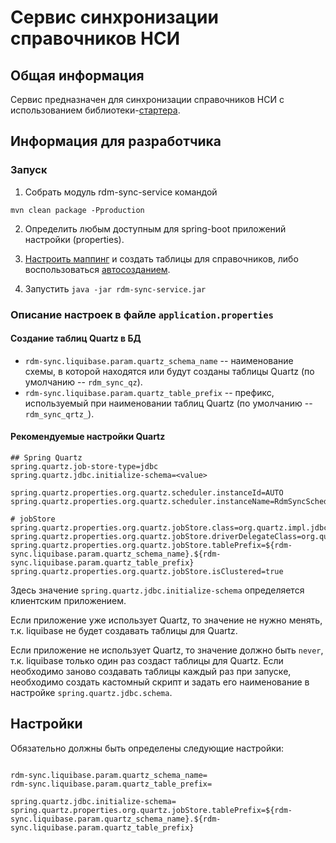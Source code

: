 # Сервис синхронизации справочников НСИ

## Общая информация

Сервис предназначен для синхронизации справочников НСИ с использованием библиотеки-[стартера](../rdm-sync-spring-boot-starter/README.md).

## Информация для разработчика

### Запуск

1. Собрать модуль rdm-sync-service командой
```
mvn clean package -Pproduction
```

2. Определить любым доступным для spring-boot приложений настройки (properties).

3. [Настроить маппинг](../README.md#Настройка-маппинга) и создать таблицы для справочников,
   либо воспользоваться [автосозданием](../README.md#Создание-таблиц-клиента-в-автоматическом-режиме).

4. Запустить `java -jar rdm-sync-service.jar`

### Описание настроек в файле ```application.properties```

#### Создание таблиц Quartz в БД

- `rdm-sync.liquibase.param.quartz_schema_name` -- наименование схемы, в которой находятся или будут созданы таблицы Quartz (по умолчанию -- `rdm_sync_qz`).
- `rdm-sync.liquibase.param.quartz_table_prefix` -- префикс, используемый при наименовании таблиц Quartz (по умолчанию -- `rdm_sync_qrtz_`).

#### Рекомендуемые настройки Quartz

```properties
## Spring Quartz
spring.quartz.job-store-type=jdbc
spring.quartz.jdbc.initialize-schema=<value>

spring.quartz.properties.org.quartz.scheduler.instanceId=AUTO
spring.quartz.properties.org.quartz.scheduler.instanceName=RdmSyncScheduler

# jobStore
spring.quartz.properties.org.quartz.jobStore.class=org.quartz.impl.jdbcjobstore.JobStoreTX
spring.quartz.properties.org.quartz.jobStore.driverDelegateClass=org.quartz.impl.jdbcjobstore.PostgreSQLDelegate
spring.quartz.properties.org.quartz.jobStore.tablePrefix=${rdm-sync.liquibase.param.quartz_schema_name}.${rdm-sync.liquibase.param.quartz_table_prefix}
spring.quartz.properties.org.quartz.jobStore.isClustered=true
```

Здесь значение `spring.quartz.jdbc.initialize-schema` определяется клиентским приложением.

Если приложение уже использует Quartz, то значение не нужно менять, т.к. liquibase не будет создавать таблицы для Quartz.

Если приложение не использует Quartz, то значение должно быть `never`, т.к. liquibase только один раз создаст таблицы для Quartz.
Если необходимо заново создавать таблицы каждый раз при запуске, необходимо создать кастомный скрипт и задать его наименование в настройке `spring.quartz.jdbc.schema`.

## Настройки

Обязательно должны быть определены следующие настройки:
```properties

rdm-sync.liquibase.param.quartz_schema_name=
rdm-sync.liquibase.param.quartz_table_prefix=

spring.quartz.jdbc.initialize-schema=
spring.quartz.properties.org.quartz.jobStore.tablePrefix=${rdm-sync.liquibase.param.quartz_schema_name}.${rdm-sync.liquibase.param.quartz_table_prefix}
```
